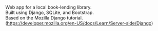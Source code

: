 Web app for a local book-lending library.<br/>
Built using Django, SQLite, and Bootstrap.<br/>
Based on the Mozilla Django tutorial.<br/>
(https://developer.mozilla.org/en-US/docs/Learn/Server-side/Django)
